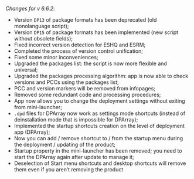 _Changes for v 6.6.2_:
- Version `DP13` of package formats has been deprecated (old monolanguage script);
- Version `DP15` of package formats has been implemented (new script without obsolete fields);
- Fixed incorrect version detection for ESHQ and ESRM;
- Completed the process of version control unification;
- Fixed some minor inconveniences;
- Upgraded the packages list: the script is now more flexible and universal;
- Upgraded the packages processing algorithm: app is now able to check versions and PCCs using the packages list;
- PCC and version markers will be removed from infopages;
- Removed some redundant code and processing procedures;
- App now allows you to change the deployment settings without exiting from mini-launcher;
- `.dpd` files for DPArray now work as settings mode shortcuts (instead of deinstallation mode that is impossible for DPArray);
- Implemented the startup shortcuts creation on the level of deployment app (DPArray);
- Now you can add / remove shortcut to / from the startup menu during the deployment / updating of the product;
- Startup property in the mini-launcher has been removed; you need to start the DPArray again after update to manage it;
- Deselection of Start menu shortcuts and desktop shortcuts will remove them even if you aren’t removing the product
